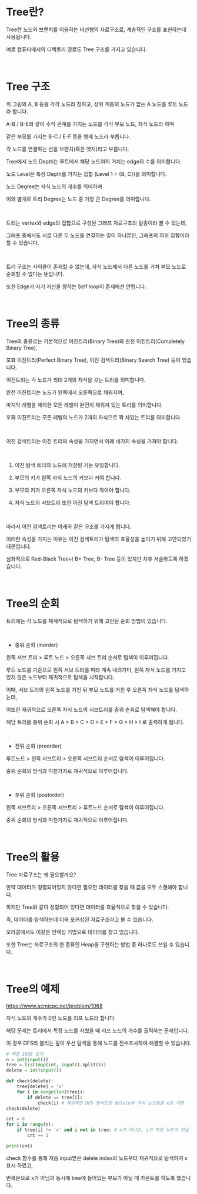 # Tree란?

Tree란 노드와 브랜치를 이용하는 비선형의 자료구조로, 계층적인 구조를 표현하는데 사용됩니다.

예로 컴퓨터에서의 디렉토리 경로도 Tree 구조를 가지고 있습니다.

<br/>


# Tree 구조

위 그림의 A, B 등을 각각 노드라 칭하고, 상위 계층의 노드가 없는 A 노드를 루트 노드라 합니다.

A-B / B-E와 같이 수직 관계를 가지는 노드를 각각 부모 노드, 자식 노드라 하며

같은 부모를 가지는 B-C / E-F 등을 형제 노드라 부릅니다.

각 노드를 연결하는 선을 브랜치(혹은 엣지)라고 부릅니다.

Tree에서 노드 Depth는 루트에서 해당 노드까지 거치는 edge의 수를 의미합니다.

노드 Level은 특정 Depth를 가지는 집합 (Level 1 = {B, C})을 의미합니다.

노드 Degree는 자식 노드의 개수를 의미하며

이와 별개로 트리 Degree는 노드 중 가장 큰 Degree를 의미합니다. 

<br/>

트리는 vertex와 edge의 집합으로 구성된 그래프 자료구조의 일종이라 볼 수 있는데,

그래프 중에서도 서로 다른 두 노드를 연결하는 길이 하나뿐인, 그래프의 하위 집합이라 할 수 있습니다.

<br/>

트리 구조는 사이클이 존재할 수 없는데, 자식 노드에서 다른 노드를 거쳐 부모 노드로 순회할 수 없다는 뜻입니다.

또한 Edge가 자기 자신을 향하는 Self loop이 존재해선 안됩니다.

<br/>

# Tree의 종류

Tree의 종류로는 기본적으로 이진트리(Binary Tree)와 완전 이진트리(Completely Binary Tree),

포화 이진트리(Perfect Binary Tree), 이진 검색트리(Binary Search Tree) 등이 있습니다.

이진트리는 각 노드가 최대 2개의 자식을 갖는 트리를 의미합니다.

완전 이진트리는 노드가 왼쪽에서 오른쪽으로 채워지며,

마지막 레벨을 제외한 모든 레벨이 완전히 채워져 있는 트리를 의미합니다.

포화 이진트리는 모든 레벨의 노드가 2개의 자식으로 꽉 차있는 트리를 의미합니다.

<br/>

이진 검색트리는 이진 트리의 속성을 가지면서 아래 네가지 속성을 가져야 합니다.

<br/>

1. 이진 탐색 트리의 노드에 저장된 키는 유일합니다.

2. 부모의 키가 왼쪽 자식 노드의 키보다 커야 합니다.

3. 부모의 키가 오른쪽 자식 노드의 키보다 작아야 합니다.

4. 자식 노드의 서브트리 또한 이진 탐색 트리여야 합니다.

<br/>

따라서 이진 검색트리는 아래와 같은 구조를 가지게 됩니다.


이러한 속성을 가지는 이유는 이진 검색트리가 탐색의 효율성을 높이기 위해 고안되었기 때문입니다.


심화적으로 Red-Black Tree나 B+ Tree, B- Tree 등이 있지만 차후 서술하도록 하겠습니다.

<br/>

# Tree의 순회

트리에는 각 노드를 체계적으로 탐색하기 위해 고안된 순회 방법이 있습니다.

<br/>

- 중위 순회 (inorder)

왼쪽 서브 트리 > 루트 노드 > 오른쪽 서브 트리 순서로 탐색이 이루어집니다.

루트 노드를 기준으로 왼쪽 서브 트리를 따라 계속 내려가다, 왼쪽 자식 노드를 가지고 있지 않은 노드부터 재귀적으로 탐색을 시작합니다.

이때, 서브 트리의 왼쪽 노드를 거친 뒤 부모 노드를 거친 후 오른쪽 자식 노드를 탐색하는데,

이또한 재귀적으로 오른쪽 자식 노드의 서브트리를 중위 순회로 탐색해야 합니다. 


해당 트리를 중위 순회 시 A > B > C > D > E > F > G > H > I 로 출력하게 됩니다.

<br/>

- 전위 순회 (preorder)

루트노드 > 왼쪽 서브트리 > 오른쪽 서브트리 순서로 탐색이 이루어집니다.

중위 순회의 방식과 마찬가지로 재귀적으로 이루어집니다.

<br/>

- 후위 순회 (postorder)

왼쪽 서브트리 > 오른쪽 서브트리 > 루트노드 순서로 탐색이 이루어집니다.

중위 순회의 방식과 마찬가지로 재귀적으로 이루어집니다.

<br/>

# Tree의 활용

Tree 자료구조는 왜 필요할까요?

만약 데이터가 정렬되어있지 않다면 필요한 데이터를 찾을 때 값을 모두 스캔해야 합니다.

하지만 Tree와 같이 정렬되어 있다면 데이터를 효율적으로 찾을 수 있습니다.

즉, 데이터를 탐색하는데 더욱 포커싱된 자료구조라고 볼 수 있습니다.

오라클에서도 이같은 인덱싱 기법으로 데이터를 찾고 있습니다.


또한 Tree는 자료구조의 한 종류인 Heap을 구현하는 방법 중 하나로도 쓰일 수 있습니다.


<br/>
 

# Tree의 예제

https://www.acmicpc.net/problem/1068

자식 노드의 개수가 0인 노드를 리프 노드라 합니다.

해당 문제는 트리에서 특정 노드를 지웠을 때 리프 노드의 개수를 출력하는 문제입니다.

이 경우 DFS라 불리는 깊이 우선 탐색을 통해 노드를 전수조사하여 해결할 수 있습니다.


```python
# 백준 1068 트리
n = int(input())
tree = list(map(int, input().split()))
delete = int(input())

def check(delete):
    tree[delete] = 'x'
    for i in range(len(tree)):
        if delete == tree[i]:
            check(i) # 재귀적인 DFS 방식으로 delete의 자식 노드들을 x로 치환
check(delete)

cnt = 0
for i in range(n):
    if tree[i] != 'x' and i not in tree: # x가 아니고, i가 부모 노드가 아닐 때 = 리프
        cnt += 1

print(cnt)
```

check 함수를 통해 처음 input받은 delete index의 노드부터 재귀적으로 탐색하여 x표시 하였고,

반복문으로 x가 아님과 동시에 tree에 들어있는 부모가 아닐 때 카운트를 하도록 했습니다.